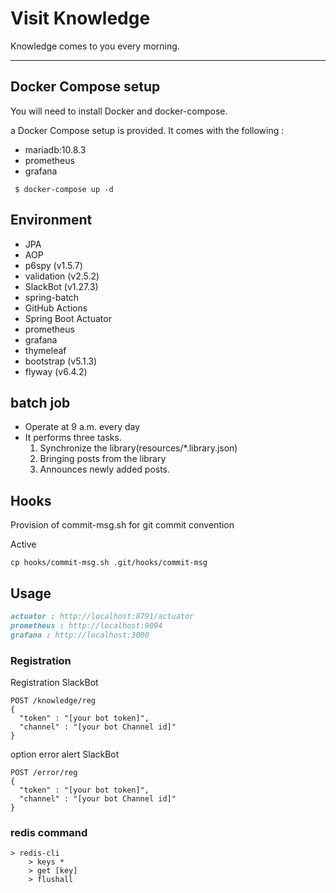 # Visit Knowledge

Knowledge comes to you every morning.

---

## Docker Compose setup
You will need to install Docker and docker-compose.

a Docker Compose setup is provided. It comes with the following :

- mariadb:10.8.3
- prometheus
- grafana

```
 $ docker-compose up -d
```


## Environment
- JPA
- AOP
- p6spy (v1.5.7)
- validation (v2.5.2)
- SlackBot (v1.27.3)
- spring-batch
- GitHub Actions
- Spring Boot Actuator
- prometheus
- grafana
- thymeleaf
- bootstrap (v5.1.3)
- flyway (v6.4.2)

## batch job
- Operate at 9 a.m. every day
- It performs three tasks.
  1) Synchronize the library(resources/*.library.json) 
  2) Bringing posts from the library
  3) Announces newly added posts.


## Hooks
Provision of commit-msg.sh for git commit convention

Active
```
cp hooks/commit-msg.sh .git/hooks/commit-msg
```


## Usage
```markdown
actuator : http://localhost:8791/actuator  
prometheus : http://localhost:9094
grafana : http://localhost:3000 
```

### Registration
Registration SlackBot
```
POST /knowledge/reg
{
  "token" : "[your bot token]",
  "channel" : "[your bot Channel id]"
}
```

option error alert SlackBot
```
POST /error/reg
{
  "token" : "[your bot token]",
  "channel" : "[your bot Channel id]"
}
```

### redis command
```
> redis-cli 
    > keys * 
    > get [key]
    > flushall 
```